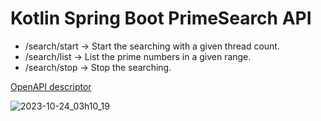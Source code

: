 # Kotlin Spring Boot PrimeSearch API

- /search/start -> Start the searching with a given thread count.
- /search/list  -> List the prime numbers in a given range.
- /search/stop  -> Stop the searching.

[OpenAPI descriptor](https://github.com/Patrik-07/PrimeSearch/blob/master/openapi.json)

![2023-10-24_03h10_19](https://github.com/Patrik-07/PrimeSearch/assets/60797275/d599f21e-98ea-4f2b-8aa7-eabf0f8eb826)

